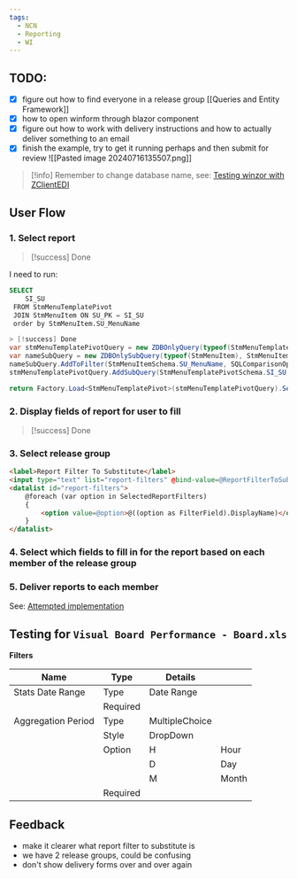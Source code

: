 ```yaml
---
tags:
  - NCN
  - Reporting
  - WI
---
```

## TODO:
- [x] figure out how to find everyone in a release group [[Queries and Entity Framework]]
- [x] how to open winform through blazor component
- [x] figure out how to work with delivery instructions and how to actually deliver something to an email
- [x] finish the example, try to get it running perhaps and then submit for review
![[Pasted image 20240716135507.png]]

> [!info] Remember to change database name, see: [Testing winzor with ZClientEDI](https://devops.wisetechglobal.com/wtg/CargoWise/_wiki/wikis/CargoWise.wiki/5097/Testing-winzor-with-ZClientEDI)
## User Flow
### 1. Select report

> [!success] Done

I need to run:
```sql
SELECT   
	SI_SU  
 FROM StmMenuTemplatePivot  
 JOIN StmMenuItem ON SU_PK = SI_SU
 order by StmMenuItem.SU_MenuName
```

```c#
> [!success] Done
var stmMenuTemplatePivotQuery = new ZDBOnlyQuery(typeof(StmMenuTemplatePivot));
var nameSubQuery = new ZDBOnlySubQuery(typeof(StmMenuItem), StmMenuItemSchema.PK);
nameSubQuery.AddToFilter(StmMenuItemSchema.SU_MenuName, SQLComparisonOperator.Like, $"%{query}%");
stmMenuTemplatePivotQuery.AddSubQuery(StmMenuTemplatePivotSchema.SI_SU, nameSubQuery, JoinCondition.And);

return Factory.Load<StmMenuTemplatePivot>(stmMenuTemplatePivotQuery).Select((pivot) => Factory.Load<ReportCommand>(pivot.SI_SU).GetReport());
```
### 2. Display fields of report for user to fill

> [!success] Done

### 3. Select release group

```html
<label>Report Filter To Substitute</label>
<input type="text" list="report-filters" @bind-value=@ReportFilterToSubstitute />
<datalist id="report-filters">
	@foreach (var option in SelectedReportFilters)
	{
		<option value=@option>@((option as FilterField).DisplayName)</option>
	}
</datalist>
```
### 4. Select which fields to fill in for the report based on each member of the release group


### 5. Deliver reports to each member
See: [Attempted implementation](https://devops.wisetechglobal.com/wtg/CargoWise/_git/Dev?path=%2FEnterprise%2FClientExtensions%2FEDI%2FZClientEDI%2FZClientEDI%2FIncidentManager%2FModule%2FReports%2FPerformanceReportCreator.cs&version=GC3022272d8a6877b9219c4c052bb03ba74c999085)

## Testing for `Visual Board Performance - Board.xls`
**Filters**

| Name               | Type     | Details        |       |
| ------------------ | -------- | -------------- | ----- |
| Stats Date Range   | Type     | Date Range     |       |
|                    | Required |                |       |
| Aggregation Period | Type     | MultipleChoice |       |
|                    | Style    | DropDown       |       |
|                    | Option   | H              | Hour  |
|                    |          | D              | Day   |
|                    |          | M              | Month |
|                    | Required |                |       |
## Feedback
- make it clearer what report filter to substitute is
- we have 2 release groups, could be confusing
- don't show delivery forms over and over again